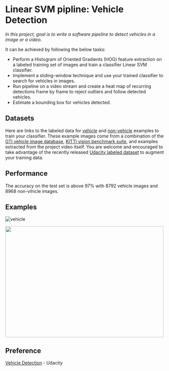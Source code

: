 # Linear SVM pipline: Vehicle Detection
*In this project, goal is to write a software pipeline to detect vehicles in a image or a video.*

It can be achieved by following the below tasks:
+  Perform a Histogram of Oriented Gradients (HOG) feature extraction on a labeled training set of images and train a classifier Linear SVM classifier.
+ Implement a sliding-window technique and use your trained classifier to search for vehicles in images.
+ Run pipeline on a video stream and create a heat map of recurring detections frame by frame to reject outliers and follow detected vehicles.
+ Estimate a bounding box for vehicles detected.

## Datasets
Here are links to the labeled data for [vehicle](https://s3.amazonaws.com/udacity-sdc/Vehicle_Tracking/vehicles.zip) and [non-vehicle](https://s3.amazonaws.com/udacity-sdc/Vehicle_Tracking/non-vehicles.zip) examples to train your classifier. These example images come from a combination of the [GTI vehicle image database](http://www.gti.ssr.upm.es/data/Vehicle_database.html), [KITTI vision benchmark suite](http://www.gti.ssr.upm.es/data/Vehicle_database.html), and examples extracted from the project video itself. You are welcome and encouraged to take advantage of the recently released [Udacity labeled dataset](https://github.com/udacity/self-driving-car/tree/master/annotations) to augment your training data.

## Performance
The accuracy on the test set is above 97% with 8792 vehicle images and 8968 non-vihicle images.

## Examples
![vehicle](images/figures/vehicl_detect_on_image.png)

<img src="https://media.giphy.com/media/i3CLrpVj0GlIV9aHQJ/giphy.gif" width="500" height="350"/>

## Preference
[Vehicle Detection](https://github.com/udacity/CarND-Vehicle-Detection) - Udacity
